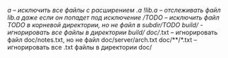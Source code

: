*a – исключить все файлы с расширением .а
!lib.a – отслеживать файл lib.a даже если он попадет под исключение
/TODO – исключить файл TODO в корневой директории, но не файл в subdir/TODO
build/ - игнорировать все файлы в директории build/
doc/*.txt – игнорировать файл doc/notes.txt, но не файл doc/server/arch.txt
doc/**/*.txt – игнорировать все .txt файлы в директории doc/
